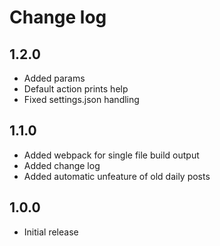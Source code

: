 # Change log #

## 1.2.0 ##

- Added params
- Default action prints help
- Fixed settings.json handling

## 1.1.0 ##

- Added webpack for single file build output
- Added change log
- Added automatic unfeature of old daily posts

## 1.0.0 ##

- Initial release
